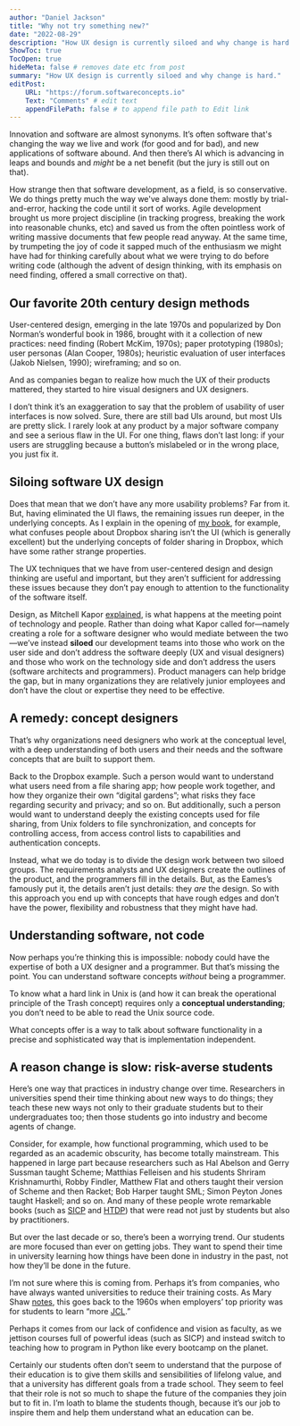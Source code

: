 ```yaml
---
author: "Daniel Jackson"
title: "Why not try something new?"
date: "2022-08-29"
description: "How UX design is currently siloed and why change is hard."
ShowToc: true
TocOpen: true
hideMeta: false # removes date etc from post
summary: "How UX design is currently siloed and why change is hard."
editPost:
    URL: "https://forum.softwareconcepts.io"
    Text: "Comments" # edit text
    appendFilePath: false # to append file path to Edit link
---
```

Innovation and software are almost synonyms. It’s often software that's changing the way we live and work (for good and for bad), and new applications of software abound. And then there’s AI which is advancing in leaps and bounds and *might* be a net benefit (but the jury is still out on that).

How strange then that software development, as  a field, is so conservative. We do things pretty much the way we've always done them: mostly by trial-and-error, hacking the code until it sort of works. Agile development brought us more project discipline (in tracking progress, breaking the work into reasonable chunks, etc) and saved us from the often pointless work of writing massive documents that few people read anyway. At the same time, by trumpeting the joy of code it sapped much of the enthusiasm we might have had for thinking carefully about what we were trying to do before writing code (although the advent of design thinking, with its emphasis on need finding, offered a small corrective on that).

## Our favorite 20th century design methods

User-centered design, emerging in the late 1970s and popularized by Don Norman’s wonderful book in 1986, brought with it a collection of new practices: need finding (Robert McKim, 1970s); paper prototyping (1980s); user personas (Alan Cooper, 1980s); heuristic evaluation of user interfaces (Jakob Nielsen, 1990); wireframing; and so on.

And as companies began to realize how much the UX of their products mattered, they started to hire visual designers and UX designers.

I don’t think it’s an exaggeration to say that the problem of usability of user interfaces is now solved. Sure, there are still bad UIs around, but most UIs are pretty slick. I rarely look at any product by a major software company and see a serious flaw in the UI. For one thing, flaws don’t last long: if your users are struggling because a button’s mislabeled or in the wrong place, you just fix it.

## Siloing software UX design

Does that mean that we don’t have any more usability problems? Far from it. But, having eliminated the UI flaws, the remaining issues run deeper, in the underlying concepts. As I explain in the opening of [my book](https://essenceofsoftware.com), for example, what confuses people about Dropbox sharing isn’t the UI (which is generally excellent) but the underlying concepts of folder sharing in Dropbox, which have some rather strange properties.

The UX techniques that we have from user-centered design and design thinking are useful and important, but they aren’t sufficient for addressing these issues because they don’t pay enough to attention to the functionality of the software itself.

Design, as Mitchell Kapor [explained](https://hci.stanford.edu/publications/bds/1-kapor.html), is what happens at the meeting point of technology and people. Rather than doing what Kapor called for—namely creating a role for a software designer who would mediate between the two—we’ve instead **siloed** our development teams into those who work on the user side and don’t address the software deeply (UX and visual designers) and those who work on the technology side and don’t address the users (software architects and programmers). Product managers can help bridge the gap, but in many organizations they are relatively junior employees and don’t have the clout or expertise they need to be effective.

## A remedy: concept designers

That’s why organizations need designers who work at the conceptual level, with a deep understanding of both users and their needs and the software concepts that are built to support them. 

Back to the Dropbox example. Such a person would want to understand what users need from a file sharing app; how people work together, and how they organize their own “digital gardens”; what risks they face regarding security and privacy; and so on. But additionally, such a person would want to understand deeply the existing concepts used for file sharing, from Unix folders to file synchronization, and concepts for controlling access, from access control lists to capabilities and authentication concepts.

Instead, what we do today is to divide the design work between two siloed groups. The requirements analysts and UX designers create the outlines of the product, and the programmers fill in the details. But, as the Eames’s famously put it, the details aren’t just details: they *are* the design. So with this approach you end up with concepts that have rough edges and don’t have the power, flexibility and robustness that they might have had.

## Understanding software, not code
Now perhaps you’re thinking this is impossible: nobody could have the expertise of both a UX designer and a programmer. But that’s missing the point. You can understand software concepts *without* being a programmer.

To know what a hard link in Unix is (and how it can break the operational principle of the Trash concept) requires only a **conceptual understanding**; you don’t need to be able to read the Unix source code. 

What concepts offer is a way to talk about software functionality in a precise and sophisticated way that is implementation independent.

## A reason change is slow: risk-averse students
Here’s one way that practices in industry change over time. Researchers in universities spend their time thinking about new ways to do things; they teach these new ways not only to their graduate students but to their undergraduates too; then those students go into industry and become agents of change.

Consider, for example, how functional programming, which used to be regarded as an academic obscurity, has become totally mainstream. This happened in large part because researchers such as Hal Abelson and Gerry Sussman taught Scheme; Matthias Felleisen and his students Shriram Krishnamurthi, Robby Findler, Matthew Flat and others taught their version of Scheme and then Racket; Bob Harper taught SML; Simon Peyton Jones taught Haskell; and so on. And many of these people wrote remarkable books (such as [SICP](https://en.wikipedia.org/wiki/Structure_and_Interpretation_of_Computer_Programs) and [HTDP](https://en.wikipedia.org/wiki/How_to_Design_Programs)) that were read not just by students but also by practitioners.

But over the last decade or so, there’s been a worrying trend. Our students are more focused than ever on getting jobs. They want to spend their time in university learning how things have been done in industry in the past, not how they’ll be done in the future.

I’m not sure where this is coming from. Perhaps it’s from companies, who have always wanted universities to reduce their training costs. As Mary Shaw [notes](https://dl.acm.org/doi/pdf/10.1145/336512.336592), this goes back to the 1960s when employers’ top priority was for students to learn “more [JCL](https://en.wikipedia.org/wiki/Job_Control_Language).”

Perhaps it comes from our lack of confidence and vision as faculty, as we jettison courses full of powerful ideas (such as SICP) and instead switch to teaching how to program in Python like every bootcamp on the planet.

Certainly our students often don’t seem to understand that the purpose of their education is to give them skills and sensibilities of lifelong value, and that a university has different goals from a trade school. They seem to feel that their role is not so much to shape the future of the companies they join but to fit in. I’m loath to blame the students though, because it’s our job to inspire them and help them understand what an education can be.
